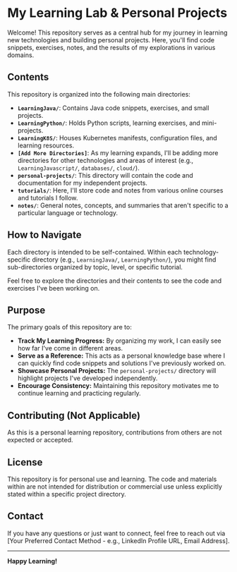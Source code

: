 # My Learning Lab & Personal Projects

Welcome! This repository serves as a central hub for my journey in learning new technologies and building personal projects. Here, you'll find code snippets, exercises, notes, and the results of my explorations in various domains.

## Contents

This repository is organized into the following main directories:

-   **`LearningJava/`**: Contains Java code snippets, exercises, and small projects.
-   **`LearningPython/`**: Holds Python scripts, learning exercises, and mini-projects.
-   **`LearningK8S/`**: Houses Kubernetes manifests, configuration files, and learning resources.
-   **`[Add More Directories]`**: As my learning expands, I'll be adding more directories for other technologies and areas of interest (e.g., `LearningJavascript/`, `databases/`, `cloud/`).
-   **`personal-projects/`**: This directory will contain the code and documentation for my independent projects.
-   **`tutorials/`**: Here, I'll store code and notes from various online courses and tutorials I follow.
-   **`notes/`**: General notes, concepts, and summaries that aren't specific to a particular language or technology.

## How to Navigate

Each directory is intended to be self-contained. Within each technology-specific directory (e.g., `LearningJava/`, `LearningPython/`), you might find sub-directories organized by topic, level, or specific tutorial.



Feel free to explore the directories and their contents to see the code and exercises I've been working on.

## Purpose

The primary goals of this repository are to:

-   **Track My Learning Progress:** By organizing my work, I can easily see how far I've come in different areas.
-   **Serve as a Reference:** This acts as a personal knowledge base where I can quickly find code snippets and solutions I've previously worked on.
-   **Showcase Personal Projects:** The `personal-projects/` directory will highlight projects I've developed independently.
-   **Encourage Consistency:** Maintaining this repository motivates me to continue learning and practicing regularly.

## Contributing (Not Applicable)

As this is a personal learning repository, contributions from others are not expected or accepted.

## License

This repository is for personal use and learning. The code and materials within are not intended for distribution or commercial use unless explicitly stated within a specific project directory.

## Contact

If you have any questions or just want to connect, feel free to reach out via [Your Preferred Contact Method - e.g., LinkedIn Profile URL, Email Address].

---

**Happy Learning!**
